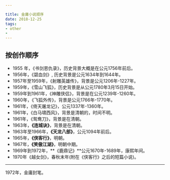 ```yaml
---

title: 金庸小说顺序
date: 2018-12-25
tags: 
- other
- 
---
```


## 按创作顺序

- 1955 年，《书剑恩仇录》，历史背景大概是在公元1756年前后。
- 1956年，《碧血剑》, 历史背景是公元1634年到1644年。
- 1957年至1959年，《射雕英雄传》，背景是公元1206年-1227年。
- 1959年，《雪山飞狐》，历史背景是从公元1780年3月15日开始。
- 1959年到1961年，《神雕侠侣》，背景是在公元1239年-1260年。
- 1960年，《飞狐外传》，背景是公元1766年-1770年。
- 1961年，《倚天屠龙记》，公元1337年-1360年。
- 1961年，《白马啸西风》，背景是清朝的，时间不明。
- 1961年，《鸳鸯刀》，背景是在清朝。
- 1963年，**《连城诀》**，背景是在清朝。
- 1963年至1966年，**《天龙八部》**，公元1094年前后。
- 1965年，**《侠客行》**，明朝。
- 1967年，**《笑傲江湖》**，明朝中期。
- 1969年到1972年，**《鹿鼎记》**公元1670年-1689年，康熙年间。
- 1970年《越女剑》，春秋末年(附在《侠客行》之后的短篇小说)。

---

1972年，金庸封笔。
